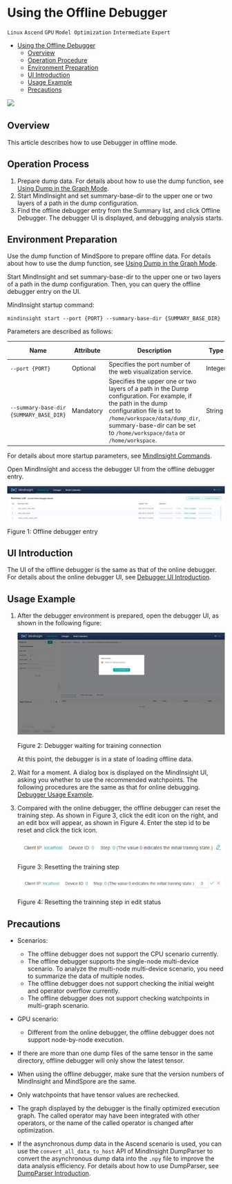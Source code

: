 ﻿# Using the Offline Debugger

`Linux` `Ascend` `GPU` `Model Optimization` `Intermediate` `Expert`

<!-- TOC -->

- [Using the Offline Debugger](#use-offline-debugger)
    - [Overview](#overview)
    - [Operation Procedure](#operation-procedure)
    - [Environment Preparation](#environment-preparation)
    - [UI Introduction](#ui-introduction)
    - [Usage Example](#usage-example)
    - [Precautions](#precautions)

<!-- /TOC -->

<a href="https://gitee.com/mindspore/docs/blob/r1.3/docs/mindinsight/docs/source_en/debugger_offline.md" target="_blank"><img src="https://gitee.com/mindspore/docs/raw/r1.3/resource/_static/logo_source.png"></a>

## Overview

This article describes how to use Debugger in offline mode.

## Operation Process

1. Prepare dump data. For details about how to use the dump function, see [Using Dump in the Graph Mode](https://www.mindspore.cn/docs/programming_guide/en/r1.3/dump_in_graph_mode.html).
2. Start MindInsight and set summary-base-dir to the upper one or two layers of a path in the dump configuration.
3. Find the offline debugger entry from the Summary list, and click Offline Debugger. The debugger UI is displayed, and debugging analysis starts.

## Environment Preparation

Use the dump function of MindSpore to prepare offline data. For details about how to use the dump function, see [Using Dump in the Graph Mode](https://www.mindspore.cn/docs/programming_guide/en/r1.3/dump_in_graph_mode.html).

Start MindInsight and set summary-base-dir to the upper one or two layers of a path in the dump configuration. Then, you can query the offline debugger entry on the UI.

MindInsight startup command:

```text
mindinsight start --port {PORT} --summary-base-dir {SUMMARY_BASE_DIR}
```

Parameters are described as follows:

|Name|Attribute|Description|Type|Default Value|Range|
|---|---|---|---|---|---|
|`--port {PORT}`|Optional|Specifies the port number of the web visualization service.|Integer|8080|1–65535|
|`--summary-base-dir {SUMMARY_BASE_DIR}`|Mandatory|Specifies the upper one or two layers of a path in the Dump configuration. For example, if the path in the dump configuration file is set to `/home/workspace/data/dump_dir`, summary-base-dir can be set to `/home/workspace/data` or `/home/workspace`.|String|./|-|

For details about more startup parameters, see [MindInsight Commands](https://www.mindspore.cn/mindinsight/docs/en/r1.3/mindinsight_commands.html).

Open MindInsight and access the debugger UI from the offline debugger entry.

![debugger_offline_entry](images/debugger_offline_entry.png)

Figure 1: Offline debugger entry

## UI Introduction

The UI of the offline debugger is the same as that of the online debugger. For details about the online debugger UI, see [Debugger UI Introduction](https://www.mindspore.cn/mindinsight/docs/en/r1.3/debugger.html#debugger-ui-introduction).

## Usage Example

1. After the debugger environment is prepared, open the debugger UI, as shown in the following figure:

    ![debugger_waiting](images/debugger_offline_waiting.png)

    Figure 2: Debugger waiting for training connection

    At this point, the debugger is in a state of loading offline data.

2. Wait for a moment. A dialog box is displayed on the MindInsight UI, asking you whether to use the recommended watchpoints. The following procedures are the same as that for online debugging. [Debugger Usage Example](https://www.mindspore.cn/mindinsight/docs/en/r1.3/debugger.html#debugger-usage-example).

3. Compared with the online debugger, the offline debugger can reset the training step. As shown in Figure 3, click the edit icon on the right, and an edit box will appear, as shown in Figure 4. Enter the step id to be reset and click the tick icon.

   ![debugger_offline_reset](images/debugger_offline_reset.png)

   Figure 3: Resetting the training step

   ![debugger_offline_edit](images/debugger_offline_edit.png)

   Figure 4: Resetting the trainning step in edit status

## Precautions

- Scenarios:
    - The offline debugger does not support the CPU scenario currently.
    - The offline debugger supports the single-node multi-device scenario. To analyze the multi-node multi-device scenario, you need to summarize the data of multiple nodes.
    - The offline debugger does not support checking the initial weight and operator overflow currently.
    - The offline debugger does not support checking watchpoints in multi-graph scenario.

- GPU scenario:
    - Different from the online debugger, the offline debugger does not support node-by-node execution.

- If there are more than one dump files of the same tensor in the same directory, offline debugger will only show the latest tensor.
- When using the offline debugger, make sure that the version numbers of MindInsight and MindSpore are the same.
- Only watchpoints that have tensor values are rechecked.
- The graph displayed by the debugger is the finally optimized execution graph. The called operator may have been integrated with other operators, or the name of the called operator is changed after optimization.
- If the asynchronous dump data in the Ascend scenario is used, you can use the `convert_all_data_to_host` API of MindInsight DumpParser to convert the asynchronous dump data into the `.npy` file to improve the data analysis efficiency. For details about how to use DumpParser, see [DumpParser Introduction](https://gitee.com/mindspore/mindinsight/tree/r1.3/mindinsight/parser).
